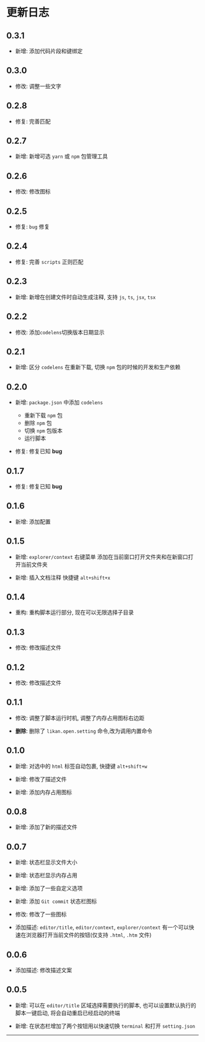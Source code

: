 # 更新日志

## 0.3.1

- 新增: 添加代码片段和键绑定

## 0.3.0

- 修改: 调整一些文字

## 0.2.8

- 修复: 完善匹配

## 0.2.7

- 新增: 新增可选 `yarn` 或 `npm` 包管理工具

## 0.2.6

- 修改: 修改图标

## 0.2.5

- 修复: `bug` 修复

## 0.2.4

- 修复: 完善 `scripts` 正则匹配

## 0.2.3

- 新增: 新增在创建文件时自动生成注释, 支持 `js`, `ts`, `jsx`, `tsx`

## 0.2.2

- 修改: 添加`codelens`切换版本日期显示

## 0.2.1

- 新增: 区分 `codelens` 在重新下载, 切换 `npm` 包的时候的开发和生产依赖

## 0.2.0

- 新增: `package.json` 中添加 `codelens`

  - 重新下载 `npm` 包
  - 删除 `npm` 包
  - 切换 `npm` 包版本
  - 运行脚本

- 修复: 修复已知 **bug**

## 0.1.7

- 修复: 修复已知 **bug**

## 0.1.6

- 新增: 添加配置

## 0.1.5

- 新增: `explorer/context` 右键菜单 添加在当前窗口打开文件夹和在新窗口打开当前文件夹

- 新增: 插入文档注释 快捷键 `alt+shift+x`

## 0.1.4

- 重构: 重构脚本运行部分, 现在可以无限选择子目录

## 0.1.3

- 修改: 修改描述文件

## 0.1.2

- 修改: 修改描述文件

## 0.1.1

- 修改: 调整了脚本运行时机, 调整了内存占用图标右边距

- **删除**: 删除了 `likan.open.setting` 命令,改为调用内置命令

## 0.1.0

- 新增: 对选中的 `html` 标签自动包裹, 快捷键 `alt+shift+w`

- 新增: 修改了描述文件

- 新增: 添加内存占用图标

## 0.0.8

- 新增: 添加了新的描述文件

## 0.0.7

- 新增: 状态栏显示文件大小

- 新增: 状态栏显示内存占用

- 新增: 添加了一些自定义选项

- 新增: 添加 `Git commit` 状态栏图标

- 修改: 修改了一些图标

- 添加描述: `editor/title`, `editor/context`, `explorer/context` 有一个可以快速在浏览器打开当前文件的按钮(仅支持 `.html`, `.htm` 文件)

## 0.0.6

- 添加描述: 修改描述文案

## 0.0.5

- 新增: 可以在 `editor/title` 区域选择需要执行的脚本, 也可以设置默认执行的脚本一键启动, 将会自动重启已经启动的终端

- 新增: 在状态栏增加了两个按钮用以快速切换 `terminal` 和打开 `setting.json`

---
